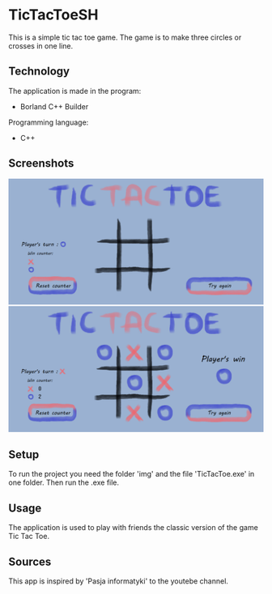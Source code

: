 # TicTacToeSH
 This is a simple tic tac toe game. The game is to make three circles or crosses in one line.
## Technology 
The application is made in the program:
* Borland C++ Builder

Programming language:
* C++
## Screenshots
![scr1](screenshots/scr1.png)
![scr2](screenshots/scr2.png)
## Setup
To run the project you need the folder 'img' and the file 'TicTacToe.exe' in one folder. Then run the .exe file.
## Usage
The application is used to play with friends the classic version of the game Tic Tac Toe.
## Sources
This app is inspired by 'Pasja informatyki' to the youtebe channel.
